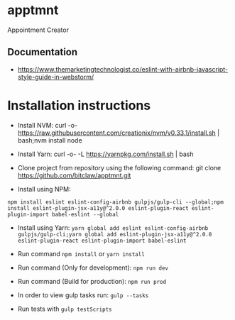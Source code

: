 # apptmnt

Appointment Creator

## Documentation

- https://www.themarketingtechnologist.co/eslint-with-airbnb-javascript-style-guide-in-webstorm/

# Installation instructions

- Install NVM: curl -o- https://raw.githubusercontent.com/creationix/nvm/v0.33.1/install.sh | bash;nvm install node 
- Install Yarn: curl -o- -L https://yarnpkg.com/install.sh | bash
- Clone project from repository using the following command: git clone https://github.com/bitclaw/apptmnt.git

- Install using NPM:
 
 `npm install eslint eslint-config-airbnb gulpjs/gulp-cli --global;npm install eslint-plugin-jsx-a11y@^2.0.0 eslint-plugin-react eslint-plugin-import babel-eslint --global`
 
- Install using Yarn:
 `yarn global add eslint eslint-config-airbnb gulpjs/gulp-cli;yarn global add eslint-plugin-jsx-a11y@^2.0.0 eslint-plugin-react eslint-plugin-import babel-eslint`
 
- Run command `npm install` or `yarn install`
- Run command (Only for development): `npm run dev`
- Run command (Build for production): `npm run prod`

- In order to view gulp tasks run: `gulp --tasks`
- Run tests with `gulp testScripts`